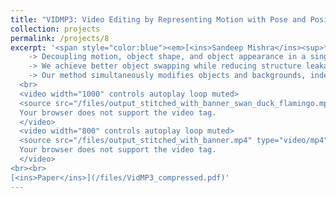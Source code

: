 ```yaml
---
title: "VIDMP3: Video Editing by Representing Motion with Pose and Position Priors"
collection: projects
permalink: /projects/8
excerpt: '<span style="color:blue"><em>[<ins>Sandeep Mishra</ins><sup>*</sup>](https://sandeep-sm.github.io/)</em></span>, <span style="color:blue"><em>[Oindrila Saha<sup>*</sup>](https://oindrilasaha.github.io/)</em></span> , <span style="color:blue"><em>[Alan C. Bovik](https://www.ece.utexas.edu/people/faculty/alan-bovik)</em></span> <br> Oral @ AIGENS and Oral @ SP4V at **ICCV**, 2025 <br> 
    -> Decoupling motion, object shape, and object appearance in a single pipeline. <br>
    -> We achieve better object swapping while reducing structure leakage. <br>
    -> Our method simultaneously modifies objects and backgrounds, independently. <br>
  <br>
  <video width="1000" controls autoplay loop muted>
  <source src="/files/output_stitched_with_banner_swan_duck_flamingo.mp4" type="video/mp4">
  Your browser does not support the video tag.
  </video>
  <video width="800" controls autoplay loop muted>
  <source src="/files/output_stitched_with_banner.mp4" type="video/mp4">
  Your browser does not support the video tag.
  </video>
<br><br>
[<ins>Paper</ins>](/files/VidMP3_compressed.pdf)'
---
```

